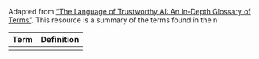 Adapted from [“The Language of Trustworthy AI: An In-Depth Glossary of Terms”](https://docs.google.com/spreadsheets/d/e/2PACX-1vTRBYglcOtgaMrdF11aFxfEY3EmB31zslYI4q2_7ZZ8z_1lKm7OHtF0t4xIsckuogNZ3hRZAaDQuv_K/pubhtml). This resource is a summary of the terms found in the n

| Term | Definition |
| ---- | ---------- |
|      |            |
